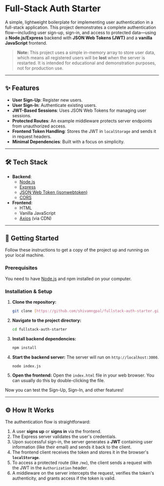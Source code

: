# Full-Stack Auth Starter

A simple, lightweight boilerplate for implementing user authentication in a full-stack application. This project demonstrates a complete authentication flow—including user sign-up, sign-in, and access to protected data—using a **Node.js/Express** backend with **JSON Web Tokens (JWT)** and a **vanilla JavaScript** frontend.

> **Note:** This project uses a simple in-memory array to store user data, which means all registered users will be **lost** when the server is restarted. It is intended for educational and demonstration purposes, not for production use.

---

## ✨ Features

- **User Sign-Up**: Register new users.
- **User Sign-In**: Authenticate existing users.
- **JWT-Based Sessions**: Uses JSON Web Tokens for managing user sessions.
- **Protected Routes**: An example middleware protects server endpoints from unauthorized access.
- **Frontend Token Handling**: Stores the JWT in `localStorage` and sends it in request headers.
- **Minimal Dependencies**: Built with a focus on simplicity.

---

## 🛠️ Tech Stack

- **Backend**:
  - [Node.js](https://nodejs.org/)
  - [Express](https://expressjs.com/)
  - [JSON Web Token (jsonwebtoken)](https://github.com/auth0/node-jsonwebtoken)
  - [CORS](https://github.com/expressjs/cors)
- **Frontend**:
  - HTML
  - Vanilla JavaScript
  - [Axios](https://axios-http.com/) (via CDN)

---

## 🚀 Getting Started

Follow these instructions to get a copy of the project up and running on your local machine.

### Prerequisites

You need to have [Node.js](https://nodejs.org/en/download/) and npm installed on your computer.

### Installation & Setup

1.  **Clone the repository:**

    ```sh
    git clone [https://github.com/shivamngpal/fullstack-auth-starter.git](https://github.com/shivamngpal/fullstack-auth-starter.git)
    ```

2.  **Navigate to the project directory:**

    ```sh
    cd fullstack-auth-starter
    ```

3.  **Install backend dependencies:**

    ```sh
    npm install
    ```

4.  **Start the backend server:**
    The server will run on `http://localhost:3000`.

    ```sh
    node index.js
    ```

5.  **Open the frontend:**
    Open the `index.html` file in your web browser. You can usually do this by double-clicking the file.

Now you can test the Sign-Up, Sign-In, and other features!

---

## ⚙️ How It Works

The authentication flow is straightforward:

1.  A user **signs up** or **signs in** via the frontend.
2.  The Express server validates the user's credentials.
3.  Upon successful sign-in, the server generates a **JWT** containing user information (like their email) and sends it back to the client.
4.  The frontend client receives the token and stores it in the browser's **`localStorage`**.
5.  To access a protected route (like `/me`), the client sends a request with the JWT in the `Authorization` header.
6.  A middleware on the server intercepts the request, verifies the token's authenticity, and grants access if the token is valid.
